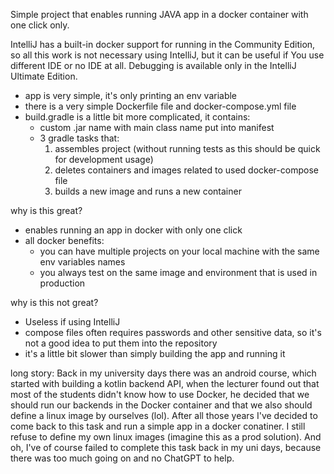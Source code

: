 Simple project that enables running JAVA app in a docker container with one click only.

IntelliJ has a built-in docker support for running in the Community Edition, so all this work is not necessary using IntelliJ,
but it can be useful if You use different IDE or no IDE at all.
Debugging is available only in the IntelliJ Ultimate Edition. 

- app is very simple, it's only printing an env variable
- there is a very simple Dockerfile file and docker-compose.yml file
- build.gradle is a little bit more complicated, it contains:
  - custom .jar name with main class name put into manifest
  - 3 gradle tasks that:
    1. assembles project (without running tests as this should be quick for development usage)
    2. deletes containers and images related to used docker-compose file
    3. builds a new image and runs a new container
   
why is this great?
 - enables running an app in docker with only one click
 - all docker benefits:
   - you can have multiple projects on your local machine with the same env variables names
   - you always test on the same image and environment that is used in production

why is this not great?
  - Useless if using IntelliJ
  - compose files often requires passwords and other sensitive data, so it's not a good idea to put them into the repository
  - it's a little bit slower than simply building the app and running it
 
long story: Back in my university days there was an android course, which started with building a kotlin backend API, when the lecturer found out that most of the students didn't know how to use Docker, he decided that we should run our backends in the Docker container
and that we also should define a linux image by ourselves (lol). After all those years I've decided to come back to this task and run a simple app in a docker conatiner. I still refuse to define my own linux images (imagine this as a prod solution). And oh, I've of
course failed to complete this task back in my uni days, because there was too much going on and no ChatGPT to help.
